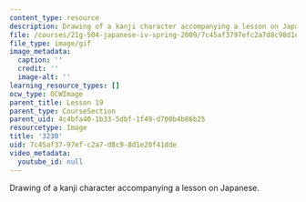 ```yaml
---
content_type: resource
description: Drawing of a kanji character accompanying a lesson on Japanese.
file: /courses/21g-504-japanese-iv-spring-2009/7c45af3797efc2a7d8c98d1e20f41dde_3230.gif
file_type: image/gif
image_metadata:
  caption: ''
  credit: ''
  image-alt: ''
learning_resource_types: []
ocw_type: OCWImage
parent_title: Lesson 19
parent_type: CourseSection
parent_uid: 4c4bfa40-1b33-5dbf-1f49-d700b4b86b25
resourcetype: Image
title: '3230'
uid: 7c45af37-97ef-c2a7-d8c9-8d1e20f41dde
video_metadata:
  youtube_id: null
---
```

Drawing of a kanji character accompanying a lesson on Japanese.

